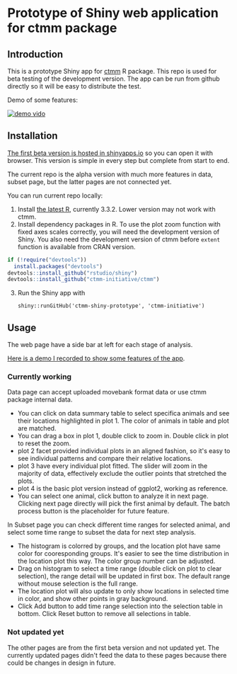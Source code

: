 # Prototype of Shiny web application for ctmm package

## Introduction

This is a prototype Shiny app for [ctmm](https://cran.r-project.org/web/packages/ctmm/index.html) R package. This repo is used for beta testing of the development version. The app can be run from github directly so it will be easy to distribute the test.

Demo of some features:

[![demo vido](http://img.youtube.com/vi/7vRktLa76Ho/0.jpg)](http://www.youtube.com/watch?v=7vRktLa76Ho "shiny prototype demo")


## Installation

[The first beta version is hosted in shinyapps.io](https://ctmm.shinyapps.io/dashboard1/) so you can open it with browser. This version is simple in every step but complete from start to end.

The current repo is the alpha version with much more features in data, subset page, but the latter pages are not connected yet.

You can run current repo locally:

1. Install [the latest R](https://www.r-project.org/), currently 3.3.2. Lower version may not work with ctmm.
2. Install dependency packages in R. To use the plot zoom function with fixed axes scales correctly, you will need the development version of Shiny. You also need the development version of ctmm before `extent` function is available from CRAN version. 
	
```r
if (!require("devtools"))
  install.packages("devtools")
devtools::install_github("rstudio/shiny")
devtools::install_github("ctmm-initiative/ctmm")
```

3. Run the Shiny app with

	`shiny::runGitHub('ctmm-shiny-prototype', 'ctmm-initiative')`
	
	
## Usage

The web page have a side bar at left for each stage of analysis. 

[Here is a demo I recorded to show some features of the app](https://youtu.be/7vRktLa76Ho).

### Currently working

Data page can accept uploaded movebank format data or use ctmm package internal data. 
- You can click on data summary table to select specifica animals and see their locations highlighted in plot 1. The color of animals in table and plot are matched. 
- You can drag a box in plot 1, double click to zoom in. Double click in plot to reset the zoom.
- plot 2 facet provided individual plots in an aligned fashion, so it's easy to see individual patterns and compare their relative locations.
- plot 3 have every individual plot fitted. The slider will zoom in the majority of data, effectively exclude the outlier points that stretched the plots.
- plot 4 is the basic plot version instead of ggplot2, working as reference.
- You can select one animal, click button to analyze it in next page. Clicking next page directly will pick the first animal by default. The batch process button is the placeholder for future feature.

In Subset page you can check different time ranges for selected animal, and select some time range to subset the data for next step analysis. 
- The histogram is colorred by groups, and the location plot have same color for cooresponding groups. It's easier to see the time distribution in the location plot this way. The color group number can be adjusted.
- Drag on histogram to select a time range (double click on plot to clear selection), the range detail will be updated in first box. The default range without mouse selection is the full range.
- The location plot will also update to only show locations in selected time in color, and show other points in gray background.
- Click Add button to add time range selection into the selection table in bottom.  Click Reset button to remove all selections in table.

### Not updated yet

The other pages are from the first beta version and not updated yet. The currently updated pages didn't feed the data to these pages because there could be changes in design in future.

